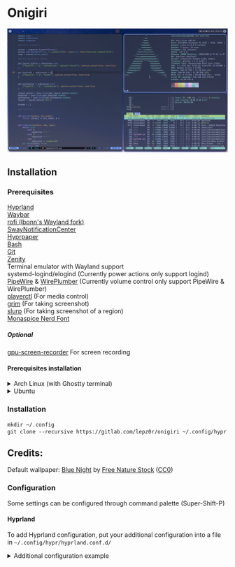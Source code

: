 # Onigiri

![Preview](preview.png)

## Installation

### Prerequisites

[Hyprland](https://hyprland.org/)\
[Waybar](https://github.com/Alexays/Waybar/)\
[rofi (lbonn's Wayland fork)](https://github.com/lbonn/rofi)\
[SwayNotificationCenter](https://github.com/ErikReider/SwayNotificationCenter)\
[Hyprpaper](https://github.com/hyprwm/hyprpaper)\
[Bash](https://www.gnu.org/software/bash/)\
[Git](https://git-scm.com/)\
[Zenity](https://gitlab.gnome.org/GNOME/zenity) \
Terminal emulator with Wayland support \
systemd-logind/elogind (Currently power actions only support logind) \
[PipeWire](https://pipewire.org/) & [WirePlumber](https://pipewire.pages.freedesktop.org/wireplumber/) (Currently volume control only support PipeWire & WirePlumber) \
[playerctl](https://github.com/altdesktop/playerctl) (For media control) \
[grim](https://gitlab.freedesktop.org/emersion/grim) (For taking screenshot) \
[slurp](https://github.com/emersion/slurp) (For taking screenshot of a region) \
[Monaspice Nerd Font](https://www.nerdfonts.com/)

##### Optional
[gpu-screen-recorder](https://git.dec05eba.com/gpu-screen-recorder-ui) For screen recording

#### Prerequisites installation
<details><summary>Arch Linux (with Ghostty terminal)</summary>

  ``` 
  # pacman -S hyprland waybar rofi-wayland swaync hyprpaper git zenity ghostty pipewire wireplumber playerctl grim slurp otf-monaspace-nerd
```

</details>

<details><summary>Ubuntu</summary>
Add Hyprland PPA

```
sudo add-apt-repository ppa:cppiber/hyprland
```

Add Ubuntu Sway Remix PPA for Rofi (Wayland fork)
```
sudo add-apt-repository ppa:ubuntusway-dev/stable
```

Install prerequisites (with kitty terminal)
```
sudo apt install hyprland waybar sway-notificaton-center rofi-wayland hyprpaper git zenity kitty playerctl grim slurp python3-psutil
```

Install fonts
```
mkdir ~/.fonts
cd ~/.fonts
curl -LO "https://github.com/ryanoasis/nerd-fonts/releases/download/v3.4.0/Monaspace.zip"
unzip Monaspace.zip
rm Monaspace.zip
```
</details>

### Installation
```
mkdir ~/.config
git clone --recursive https://gitlab.com/lepz0r/onigiri ~/.config/hypr
```

## Credits:
Default wallpaper: [Blue Night](https://stocksnap.io/photo/blue-night-DBUU6N5YUY) by [Free Nature Stock](https://stocksnap.io/author/freenaturestock) ([CC0](https://creativecommons.org/publicdomain/zero/1.0/))

### Configuration
Some settings can be configured through command palette (Super-Shift-P)
#### Hyprland
To add Hyprland configuration, put your additional configuration into a file in `~/.config/hypr/hyprland.conf.d/` 
<details><summary>Additional configuration example</summary>

```
# Change default terminal, by default use sensible-terminal script bundled with this dotfiles.
$terminal = alacritty

# Disable hardware cursors for NVIDIA GPU
cursor {
  no_hardware_cursors=false 
}

# Change cursor name & size 
$cursorName = catppuccin-macchiato-light-cursors
$cursorSize = 24
```

</details>
